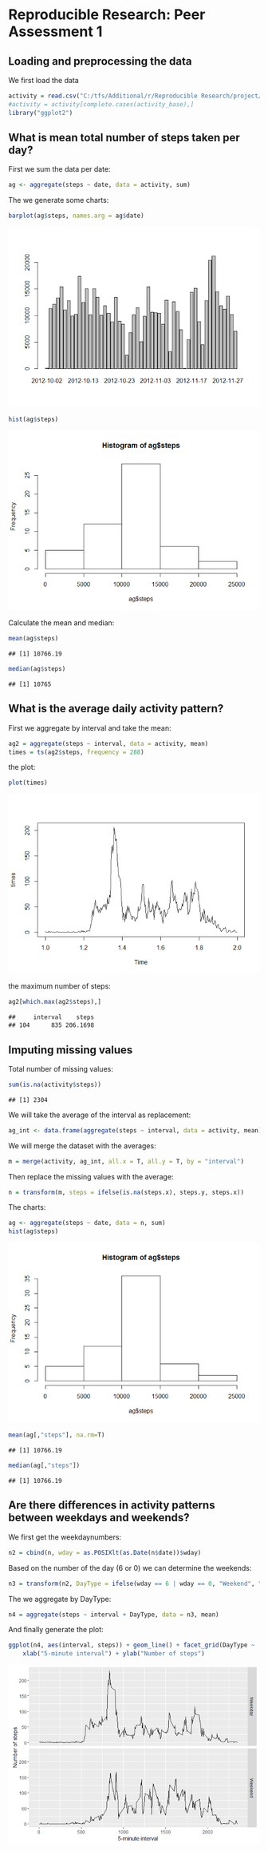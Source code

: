 # Reproducible Research: Peer Assessment 1


## Loading and preprocessing the data
We first load the data

```r
activity = read.csv("C:/tfs/Additional/r/Reproducible Research/project/RepData_PeerAssessment1/activity/activity.csv")
#activity = activity[complete.cases(activity_base),]
library("ggplot2")
```


## What is mean total number of steps taken per day?
First we sum the data per date:

```r
ag <- aggregate(steps ~ date, data = activity, sum)
```

The we generate some charts:

```r
barplot(ag$steps, names.arg = ag$date)
```

![](PA1_template_files/figure-html/unnamed-chunk-3-1.png)

```r
hist(ag$steps)
```

![](PA1_template_files/figure-html/unnamed-chunk-3-2.png)

Calculate the mean and median:

```r
mean(ag$steps)
```

```
## [1] 10766.19
```

```r
median(ag$steps)
```

```
## [1] 10765
```


## What is the average daily activity pattern?
First we aggregate by interval and take the mean:

```r
ag2 = aggregate(steps ~ interval, data = activity, mean)
times = ts(ag2$steps, frequency = 288)
```

the plot:

```r
plot(times)
```

![](PA1_template_files/figure-html/unnamed-chunk-6-1.png)

the maximum number of steps:

```r
ag2[which.max(ag2$steps),]
```

```
##     interval    steps
## 104      835 206.1698
```


## Imputing missing values
Total number of missing values:

```r
sum(is.na(activity$steps))
```

```
## [1] 2304
```

We will take the average of the interval as replacement:

```r
ag_int <- data.frame(aggregate(steps ~ interval, data = activity, mean))
```

We will merge the dataset with the averages:

```r
m = merge(activity, ag_int, all.x = T, all.y = T, by = "interval")
```

Then replace the missing values with the average:

```r
n = transform(m, steps = ifelse(is.na(steps.x), steps.y, steps.x))
```

The charts:

```r
ag <- aggregate(steps ~ date, data = n, sum)
hist(ag$steps)
```

![](PA1_template_files/figure-html/unnamed-chunk-12-1.png)

```r
mean(ag[,"steps"], na.rm=T)
```

```
## [1] 10766.19
```

```r
median(ag[,"steps"])
```

```
## [1] 10766.19
```


## Are there differences in activity patterns between weekdays and weekends?
We first get the weekdaynumbers:

```r
n2 = cbind(n, wday = as.POSIXlt(as.Date(n$date))$wday)
```

Based on the number of the day (6 or 0) we can determine the weekends:

```r
n3 = transform(n2, DayType = ifelse(wday == 6 | wday == 0, "Weekend", "Weekday"))
```

The we aggregate by DayType:

```r
n4 = aggregate(steps ~ interval + DayType, data = n3, mean)
```

And finally generate the plot:

```r
ggplot(n4, aes(interval, steps)) + geom_line() + facet_grid(DayType ~ .) + 
    xlab("5-minute interval") + ylab("Number of steps")
```

![](PA1_template_files/figure-html/unnamed-chunk-16-1.png)

